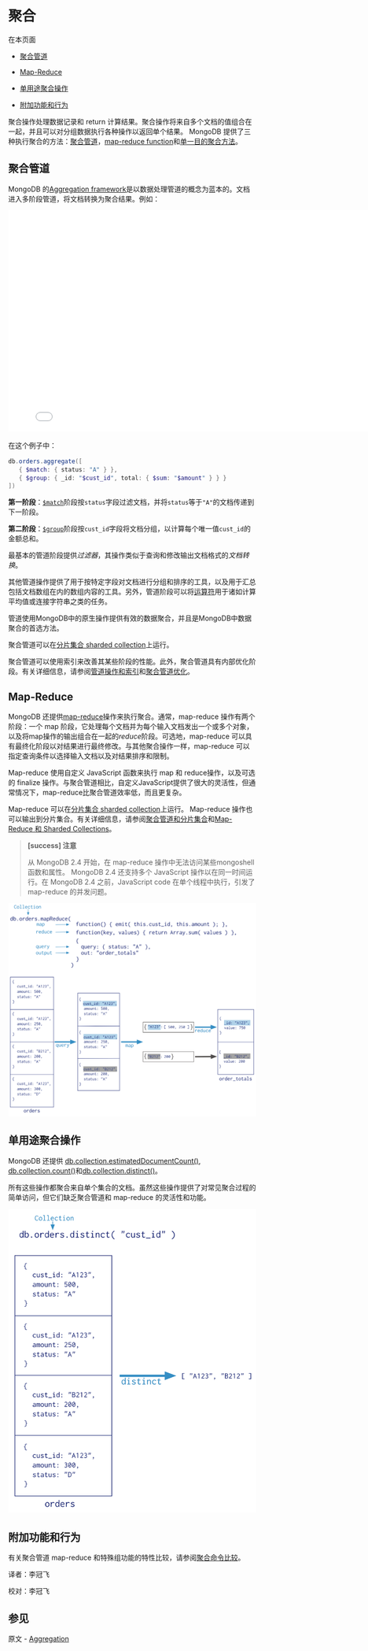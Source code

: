 # 聚合

在本页面

*   [聚合管道](#aggregation-pipeline)

*   [Map-Reduce](#map-reduce)

*   [单用途聚合操作](#single-purpose-aggregation-operations)

*   [附加功能和行为](#additional-features-and-behaviors)

聚合操作处理数据记录和 return 计算结果。聚合操作将来自多个文档的值组合在一起，并且可以对分组数据执行各种操作以返回单个结果。 MongoDB 提供了三种执行聚合的方法：[聚合管道](#聚合管道)，[map-reduce function](#map-reduce)和[单一目的聚合方法](#单用途聚合操作)。

## <span id="aggregation-pipeline">聚合管道</span>

MongoDB 的[Aggregation framework](Aggregation/Aggregation-Pipeline.md)是以数据处理管道的概念为蓝本的。文档进入多阶段管道，将文档转换为聚合结果。例如：

<iframe 
    height=450 
    width=800 
    src="../img/docs/06-Aggregation/agg-pipeline.mp4" 
    frameborder=0 
    allowfullscreen>
</iframe>

在这个例子中：

```powershell
db.orders.aggregate([
   { $match: { status: "A" } },
   { $group: { _id: "$cust_id", total: { $sum: "$amount" } } }
])
```

**第一阶段**：[`$match`]()阶段按`status`字段过滤文档，并将`status`等于`"A"`的文档传递到下一阶段。

**第二阶段**：[`$group`]()阶段按`cust_id`字段将文档分组，以计算每个唯一值`cust_id`的金额总和。

最基本的管道阶段提供*过滤器*，其操作类似于查询和修改输出文档格式的*文档转换*。

其他管道操作提供了用于按特定字段对文档进行分组和排序的工具，以及用于汇总包括文档数组在内的数组内容的工具。另外，管道阶段可以将[运算符]()用于诸如计算平均值或连接字符串之类的任务。

管道使用MongoDB中的原生操作提供有效的数据聚合，并且是MongoDB中数据聚合的首选方法。

聚合管道可以在[分片集合  sharded collection]()上运行。

聚合管道可以使用索引来改善其某些阶段的性能。此外，聚合管道具有内部优化阶段。有关详细信息，请参阅[管道操作和索引](Aggregation/Aggregation-Pipeline.md)和[聚合管道优化](Aggregation/Aggregation-Pipeline/Aggregation-Pipeline-Optimization.md)。

## <span id="map-reduce">Map-Reduce</span>

MongoDB 还提供[map-reduce](Aggregation/Map-Reduce.md)操作来执行聚合。通常，map-reduce 操作有两个阶段：一个 map 阶段，它处理每个文档并为每个输入文档发出一个或多个对象，以及将map操作的输出组合在一起的*reduce*阶段。可选地，map-reduce 可以具有最终化阶段以对结果进行最终修改。与其他聚合操作一样，map-reduce 可以指定查询条件以选择输入文档以及对结果排序和限制。

Map-reduce 使用自定义 JavaScript 函数来执行 map 和 reduce操作，以及可选的 finalize 操作。与聚合管道相比，自定义JavaScript提供了很大的灵活性，但通常情况下，map-reduce比聚合管道效率低，而且更复杂。

Map-reduce 可以在[分片集合 sharded collection]()上运行。 Map-reduce 操作也可以输出到分片集合。有关详细信息，请参阅[聚合管道和分片集合](Aggregation/Aggregation-Pipeline/Aggregation-Pipeline-and-Sharded-Collections.md)和[Map-Reduce 和 Sharded Collections](Aggregation/Map-Reduce/Map-Reduce-and-Sharded-Collections.md)。

> **[success] 注意**
>
> 从 MongoDB 2.4 开始，在 map-reduce 操作中无法访问某些mongoshell 函数和属性。 MongoDB 2.4 还支持多个 JavaScript 操作以在同一时间运行。在 MongoDB 2.4 之前，JavaScript code 在单个线程中执行，引发了 map-reduce 的并发问题。

![带注释的 map-reduce 操作图](../img/docs/06-Aggregation/map-reduce.bakedsvg.svg)



## <span id="single-purpose-aggregation-operations">单用途聚合操作</span>

MongoDB 还提供  [db.collection.estimatedDocumentCount()](), [db.collection.count()](Reference/mongo-Shell-Methods/Collection-Methods/db-collection-count.md)和[db.collection.distinct()](Reference/mongo-Shell-Methods/Collection-Methods/db-collection-distinct.md)。

所有这些操作都聚合来自单个集合的文档。虽然这些操作提供了对常见聚合过程的简单访问，但它们缺乏聚合管道和 map-reduce 的灵活性和功能。

![带注释的不同操作的图表](../img/docs/06-Aggregation/distinct.bakedsvg.svg)



## <span id="additional-features-and-behaviors">附加功能和行为</span>

有关聚合管道 map-reduce 和特殊组功能的特性比较，请参阅[聚合命令比较](Aggregation/Aggregation-Reference/Aggregation-Commands-Commparison.md)。



译者：李冠飞

校对：李冠飞

## 参见

原文 - [Aggregation]( https://docs.mongodb.com/manual/aggregation/ )

